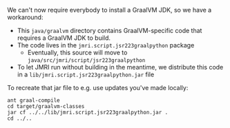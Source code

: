We can't now require everybody to install a GraalVM JDK, so we have a workaround:

 - This `java/graalvm` directory contains GraalVM-specific code that requires a GraalVM JDK to build.
 - The code lives in the `jmri.script.jsr223graalpython` package
    - Eventually, this source will move to `java/src/jmri/script/jsr223graalpython`
 - To let JMRI run without building in the meantime, we distribute this code in a `lib/jmri.script.jsr223graalpython.jar` file


To recreate that jar file to e.g. use updates you've made locally:

```
ant graal-compile
cd target/graalvm-classes
jar cf ../../lib/jmri.script.jsr223graalpython.jar .
cd ../..
```
